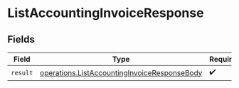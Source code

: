 # ListAccountingInvoiceResponse


## Fields

| Field                                                                                                        | Type                                                                                                         | Required                                                                                                     | Description                                                                                                  |
| ------------------------------------------------------------------------------------------------------------ | ------------------------------------------------------------------------------------------------------------ | ------------------------------------------------------------------------------------------------------------ | ------------------------------------------------------------------------------------------------------------ |
| `result`                                                                                                     | [operations.ListAccountingInvoiceResponseBody](../../models/operations/listaccountinginvoiceresponsebody.md) | :heavy_check_mark:                                                                                           | N/A                                                                                                          |